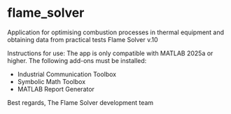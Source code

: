 # flame_solver
Application for optimising combustion processes in thermal equipment and obtaining data from practical tests
Flame Solver v.10

Instructions for use:
The app is only compatible with MATLAB 2025a or higher.
The following add-ons must be installed:
- Industrial Communication Toolbox
- Symbolic Math Toolbox
- MATLAB Report Generator

Best regards,
The Flame Solver development team
